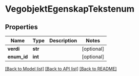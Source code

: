 # VegobjektEgenskapTekstenum

## Properties
Name | Type | Description | Notes
------------ | ------------- | ------------- | -------------
**verdi** | **str** |  | [optional] 
**enum_id** | **int** |  | [optional] 

[[Back to Model list]](../README.md#documentation-for-models) [[Back to API list]](../README.md#documentation-for-api-endpoints) [[Back to README]](../README.md)

